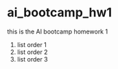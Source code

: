 # ai_bootcamp_hw1
this is the AI bootcamp homework 1

1. list order 1
1. list order 2
1. list order 3
